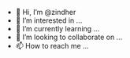 - 👋 Hi, I’m @zindher
- 👀 I’m interested in ...
- 🌱 I’m currently learning ...
- 💞️ I’m looking to collaborate on ...
- 📫 How to reach me ...

<!---
zindher/zindher is a ✨ special ✨ repository because its `README.md` (this file) appears on your GitHub profile.
You can click the Preview link to take a look at your changes.
--->
